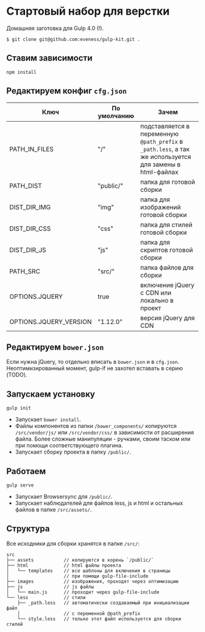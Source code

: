 # Стартовый набор для верстки
Домашняя заготовка для Gulp 4.0 (!).
```
$ git clone git@github.com:eveness/gulp-kit.git .
```

## Ставим зависимости

```
npm install
```

## Редактируем конфиг `cfg.json`

| Ключ | По умолчанию | Зачем |
| --- | --- | --- |
| PATH_IN_FILES | "/" | подставляется в переменную `@path_prefix` в `_path.less`, а так же используется для замены в html-файлах |
| PATH_DIST | "public/" | папка для готовой сборки |
| DIST_DIR_IMG | "img" | папка для изображений готовой сборки |
| DIST_DIR_CSS | "css" | папка для стилей готовой сборки |
| DIST_DIR_JS | "js" | папка для скриптов готовой сборки |
| PATH_SRC | "src/" | папка файлов для сборки |
| OPTIONS.JQUERY | true | включение jQuery с CDN или локально в проект |
| OPTIONS.JQUERY_VERSION | "1.12.0" | версия jQuery для CDN |

## Редактируем `bower.json`

Если нужна jQuery, то отдельно вписать в `bower.json` и в `cfg.json`. Неоптимизированный момент, gulp-if не захотел вставать в серию (TODO).

## Запускаем установку

```
gulp init
```
- Запускает `bower install`. 
- Файлы компонентов из папки `/bower_components/` копируются `/src/vendor/js/` или `/src/vendor/css/` в зависимости от расширения файла. Более сложные манипуляции - ручками, своим таском или при помощи соответствующего плагина.
- Запускает сборку проекта в папку `/public/`.

## Работаем

```
gulp serve
```
- Запускает Browsersync для `/public/`.
- Запускает наблюдателей для файлов less, js и html и остальных файлов в папке `/src/assets/`.

## Структура

Все исходники для сборки хранятся в папке `/src/`:
```
src
├── assets           // копируются в корень `/public/`
├── html             // html файлы проекта
│   └── templates    // все шаблоны для включения в страницы
│                    // при помощи gulp-file-include
├── images           // изображения, проходят через оптимизацию
├── js               // js файлы
│   └── main.js      // проходит через gulp-file-include
└── less             // стили
    ├── _path.less   // автоматически создаваемый при инициализации файл
    │                // с переменной @path_prefix
    └── style.less   // только этот файл используется для сборки стилей
```